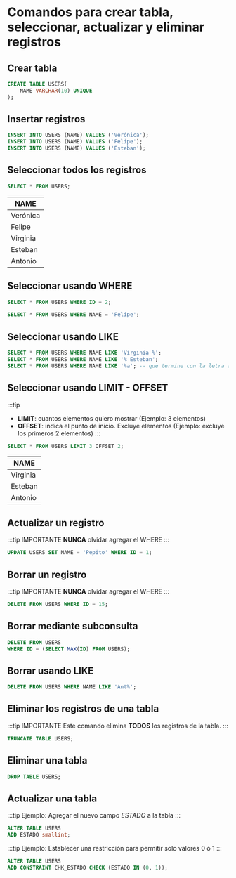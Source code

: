 # Comandos para crear tabla, seleccionar, actualizar y eliminar registros

## Crear tabla

```sql
CREATE TABLE USERS(
	NAME VARCHAR(10) UNIQUE
);
```

## Insertar registros

```sql
INSERT INTO USERS (NAME) VALUES ('Verónica');
INSERT INTO USERS (NAME) VALUES ('Felipe');
INSERT INTO USERS (NAME) VALUES ('Esteban');
```

## Seleccionar todos los registros

```sql
SELECT * FROM USERS;
```

| NAME          |
| ------------- |
| Verónica      |
| Felipe        |
| Virginia      |
| Esteban       |
| Antonio       |



## Seleccionar usando WHERE

```sql
SELECT * FROM USERS WHERE ID = 2;

SELECT * FROM USERS WHERE NAME = 'Felipe';
```


## Seleccionar usando LIKE

```sql
SELECT * FROM USERS WHERE NAME LIKE 'Virginia %';
SELECT * FROM USERS WHERE NAME LIKE '% Esteban';
SELECT * FROM USERS WHERE NAME LIKE '%a'; -- que termine con la letra a
```


## Seleccionar usando LIMIT - OFFSET

:::tip
- **LIMIT**: cuantos elementos quiero mostrar (Ejemplo: 3 elementos)
- **OFFSET**: indica el punto de inicio. Excluye elementos (Ejemplo: excluye los primeros 2 elementos)
:::


```sql
SELECT * FROM USERS LIMIT 3 OFFSET 2;
```

| NAME          |
| ------------- |
| Virginia      |
| Esteban       |
| Antonio       |


## Actualizar un registro

:::tip IMPORTANTE
**NUNCA** olvidar agregar el WHERE
:::

```sql
UPDATE USERS SET NAME = 'Pepito' WHERE ID = 1;
```


## Borrar un registro

:::tip IMPORTANTE
**NUNCA** olvidar agregar el WHERE
:::

```sql
DELETE FROM USERS WHERE ID = 15;
```


## Borrar mediante subconsulta

```sql
DELETE FROM USERS
WHERE ID = (SELECT MAX(ID) FROM USERS);
```


## Borrar usando LIKE

```sql
DELETE FROM USERS WHERE NAME LIKE 'Ant%';   
```


## Eliminar los registros de una tabla

:::tip IMPORTANTE
Este comando elimina **TODOS** los registros de la tabla.
:::

```sql
TRUNCATE TABLE USERS;
```


## Eliminar una tabla

```sql
DROP TABLE USERS;
```

## Actualizar una tabla

:::tip Ejemplo: Agregar el nuevo campo *ESTADO* a la tabla
:::

```sql
ALTER TABLE USERS
ADD ESTADO smallint;
```

:::tip Ejemplo: Establecer una restricción para permitir solo valores 0 ó 1
:::

```sql
ALTER TABLE USERS
ADD CONSTRAINT CHK_ESTADO CHECK (ESTADO IN (0, 1));
```